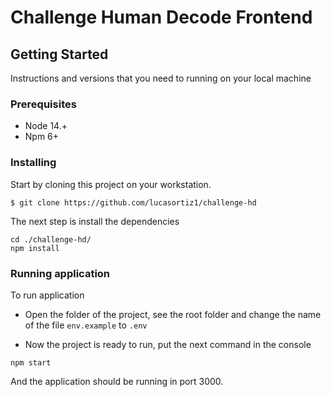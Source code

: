 # Challenge Human Decode Frontend

## Getting Started

Instructions and versions that you need to running on your local machine

### Prerequisites

- Node 14.+
- Npm 6+

### Installing

Start by cloning this project on your workstation.

```
$ git clone https://github.com/lucasortiz1/challenge-hd
```

The next step is install the dependencies

```
cd ./challenge-hd/
npm install
```

### Running application

To run application

- Open the folder of the project, see the root folder and change the name of the file `env.example` to `.env`

- Now the project is ready to run, put the next command in the console

```
npm start
```

And the application should be running in port 3000.
